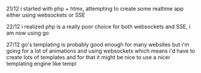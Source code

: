 21/12
i started with php + htmx, attempting to create some realtime app either using websockets or SSE

22/12
i realized php is a really poor choice for both websockets and SSE, i am now using go

27/12
go's templating is probably good enough for many websites but i'm going for a lot of animations and using websockets which means i'd have to create lots of templates and for that it might be nice to use a nicer templating engine like templ
